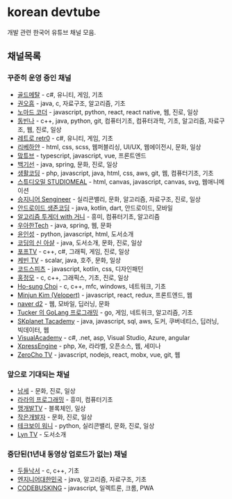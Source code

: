 # korean devtube
개발 관련 한국어 유튜브 채널 모음.

## 채널목록
### 꾸준히 운영 중인 채널
- [골드메탈](https://www.youtube.com/user/GoldmetalYT) - c#, 유니티, 게임, 기초
- [권오흠](https://www.youtube.com/channel/UC-cOmaeWLm7Ii7erMQNatvA) - java, c, 자료구조, 알고리즘, 기초
- [노마드 코더](https://www.youtube.com/channel/UCUpJs89fSBXNolQGOYKn0YQ) - javascript, python, react, react native, 웹, 진로, 일상
- [동빈나](https://www.youtube.com/channel/UChflhu32f5EUHlY7_SetNWw) - c++, java, python, git, 컴퓨터기초, 컴퓨터과학, 기초, 알고리즘, 자료구조, 웹, 진로, 일상
- [레트로 retr0](https://www.youtube.com/channel/UCRWq4MPqifkmT2GyL2d2ZAQ) - c#, 유니티, 게임, 기초
- [리베하얀](https://www.youtube.com/channel/UCq7-gOh15ChDcFJ9xN9SYmg) - html, css, scss, 웹퍼블리싱, UI/UX, 웹에이전시, 문화, 일상
- [맠튜브](https://www.youtube.com/user/2woongjae) - typescript, javascript, vue, 프론트엔드
- [백기선](https://www.youtube.com/user/whiteship2000) - java, spring, 문화, 진로, 일상
- [생활코딩](https://www.youtube.com/user/egoing2/) - php, javascript, java, html, css, aws, git, 웹, 컴퓨터기초, 기초
- [스튜디오밀 STUDIOMEAL](https://www.youtube.com/channel/UC_s1FC7s5YVwDImzv-WG93Q) - html, canvas, javascript, canvas, svg, 웹애니메이션
- [승지니어 Sengineer](https://www.youtube.com/channel/UCW4ixpFivk6eJl8b5bFOLkg) - 실리콘밸리, 문화, 알고리즘, 자료구조, 진로, 일상
- [안드로이드 생존코딩](https://www.youtube.com/channel/UCz9n4yRsYYryRjrSCK0-YWA) - java, kotlin, dart, 안드로이드, 모바일
- [알고리즘 투게더 with 거니](https://www.youtube.com/channel/UCO7g158NWgLyn98z8v3zduA) - 흥미, 컴퓨터기초, 알고리즘
- [우아한Tech](https://www.youtube.com/channel/UC-mOekGSesms0agFntnQang) - java, spring, 웹, 문화
- [윤인성](https://www.youtube.com/channel/UCJM7NRGBP9l5xOXU4XEU6UA/videos) - python, javascript, html, 도서소개
- [코딩의 신 아샬](https://www.youtube.com/channel/UCLLncfeIYljE0o_yUw7MkcA) - java, 도서소개, 문화, 진로, 일상
- [포프TV](https://www.youtube.com/channel/UC63J0Q5huHSlbNT3KxvAaHQ) - c++, c#, 그래픽, 게임, 진로, 일상
- [케빈 TV](https://www.youtube.com/channel/UCsOJxLxzQl8IbwGS-Cp5t8w) - scalar, java, 호주, 문화, 일상
- [코드스피츠](https://www.youtube.com/channel/UCKXBpFPbho1tp-Ntlfc25kA) - javascript, kotlin, css, 디자인패턴
- [홍정모](https://www.youtube.com/channel/UCg6IlhycdYiK_nWB3spjIqA) - c, c++, 그래픽스, 기초, 진로, 일상
- [Ho-sung Choi](https://www.youtube.com/channel/UCdGTtaI-ERLjzZNLuBj3X6A) - c, c++, mfc, windows, 네트워크, 기초
- [Minjun Kim (Velopert)](https://www.youtube.com/channel/UCmMgRlN-3GKQ_CH7cOtLdvg) - javascript, react, redux, 프론트엔드, 웹
- [naver d2](https://www.youtube.com/channel/UCNrehnUq7Il-J7HQxrzp7CA/) - 웹, 모바일, 딥러닝, 문화
- [Tucker 의 GoLang 프로그래밍](https://www.youtube.com/channel/UCZp_ftx6UB_32VfVmlS3o_A) - go, 게임, 네트워크, 알고리즘, 기초
- [SKplanet Tacademy](https://www.youtube.com/channel/UCtV98yyffjUORQRGTuLHomw) - java, javascript, sql, aws, 도커, 쿠버네티스, 딥러닝, 빅데이터, 웹
- [VisualAcademy](https://www.youtube.com/user/visualacademy) - c#, .net, asp, Visual Studio, Azure, angular
- [XpressEngine](https://www.youtube.com/channel/UCmkz_6tNPIUeQKxh61s90mg) - php, Xe, 라라벨, 오픈소스, 웹, 세미나
- [ZeroCho TV](https://www.youtube.com/channel/UCp-vBtwvBmDiGqjvLjChaJw) - javascript, nodejs, react, mobx, vue, git, 웹

### 앞으로 기대되는 채널
- [남세](https://www.youtube.com/user/EchoNamSe/) - 문화, 진로, 일상
- [라라의 프로그래밍](https://www.youtube.com/channel/UCjWnBKjlXv550KDiBjtW8vQ) - 흥미, 컴퓨터기초
- [맹개발TV](https://www.youtube.com/user/myh013) - 블록체인, 일상
- [작은개발자](https://www.youtube.com/channel/UCeenZhDWiyzeneiDrKtzZJA/) - 문화, 진로, 일상
- [테크보이 워니](https://www.youtube.com/channel/UC0uDM1xZMNBAoW2xnzhAQ7g/) - python, 실리콘밸리, 문화, 진로, 일상
- [Lyn TV](https://www.youtube.com/channel/UCi0AcmKGMkNyTC20b5aNkaQ) - 도서소개

### 중단된(1년내 동영상 업로드가 없는) 채널
- [두들낙서](https://www.youtube.com/channel/UCmGcqqKdIKnH_-oHnkoyshg/) - c, c++, 기초
- [엔지니어대한민국](https://www.youtube.com/channel/UCWMAh9cSkEn8v42YRO90BHA) - java, 알고리즘, 자료구조, 기초
- [CODEBUSKING](https://www.youtube.com/channel/UCrKE8ihOKHxYHBzI0Ys-Oow/) - javascript, 일렉트론, 크롬, PWA

